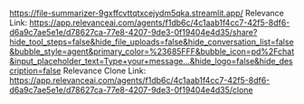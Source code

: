 https://file-summarizer-9gxffcvttqtxcejydm5qka.streamlit.app/
Relevance Link: https://app.relevanceai.com/agents/f1db6c/4c1aab1f4cc7-42f5-8df6-d6a9c7ae5e1e/d78627ca-77e8-4207-9de3-0f19404e4d35/share?hide_tool_steps=false&hide_file_uploads=false&hide_conversation_list=false&bubble_style=agent&primary_color=%23685FFF&bubble_icon=pd%2Fchat&input_placeholder_text=Type+your+message...&hide_logo=false&hide_description=false
Relevance Clone Link: https://app.relevanceai.com/agents/f1db6c/4c1aab1f4cc7-42f5-8df6-d6a9c7ae5e1e/d78627ca-77e8-4207-9de3-0f19404e4d35/clone
